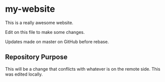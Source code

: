 # my-website

This is a really awesome website.

Edit on this file to make some changes.

Updates made on master on GitHub before rebase.

## Repository Purpose

This will be a change that conflicts
with whatever is on the remote side.
This was edited locally.
